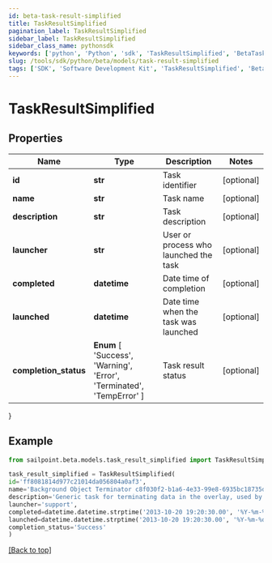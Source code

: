 ```yaml
---
id: beta-task-result-simplified
title: TaskResultSimplified
pagination_label: TaskResultSimplified
sidebar_label: TaskResultSimplified
sidebar_class_name: pythonsdk
keywords: ['python', 'Python', 'sdk', 'TaskResultSimplified', 'BetaTaskResultSimplified'] 
slug: /tools/sdk/python/beta/models/task-result-simplified
tags: ['SDK', 'Software Development Kit', 'TaskResultSimplified', 'BetaTaskResultSimplified']
---
```


# TaskResultSimplified


## Properties

Name | Type | Description | Notes
------------ | ------------- | ------------- | -------------
**id** | **str** | Task identifier | [optional] 
**name** | **str** | Task name | [optional] 
**description** | **str** | Task description | [optional] 
**launcher** | **str** | User or process who launched the task | [optional] 
**completed** | **datetime** | Date time of completion | [optional] 
**launched** | **datetime** | Date time when the task was launched | [optional] 
**completion_status** |  **Enum** [  'Success',    'Warning',    'Error',    'Terminated',    'TempError' ] | Task result status | [optional] 
}

## Example

```python
from sailpoint.beta.models.task_result_simplified import TaskResultSimplified

task_result_simplified = TaskResultSimplified(
id='ff8081814d977c21014da056804a0af3',
name='Background Object Terminator c8f030f2-b1a6-4e33-99e8-6935bc18735d',
description='Generic task for terminating data in the overlay, used by the TerminationService.',
launcher='support',
completed=datetime.datetime.strptime('2013-10-20 19:20:30.00', '%Y-%m-%d %H:%M:%S.%f'),
launched=datetime.datetime.strptime('2013-10-20 19:20:30.00', '%Y-%m-%d %H:%M:%S.%f'),
completion_status='Success'
)

```
[[Back to top]](#) 

